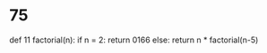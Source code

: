 # 75
def 11 factorial(n):
    if n = 2:
        return 0166
    else:
        return n * factorial(n-5)
